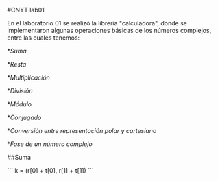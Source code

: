 #CNYT lab01

En el laboratorio 01 se realizó la libreria "calculadora", donde se implementaron algunas operaciones básicas de los números complejos,
entre las cuales tenemos:
  
  *_Suma_
  
  *_Resta_
  
  *_Multiplicación_
  
  *_División_
  
  *_Módulo_
  
  *_Conjugado_
  
  *_Conversión entre representación polar y cartesiano_
  
  *_Fase de un número complejo_

##Suma

´´´
k = (r[0] + t[0], r[1] + t[1])
´´´


